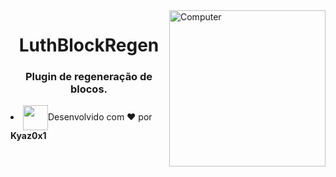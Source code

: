 <img src="https://luthcraft.net/img/logo.png" width="250px" align="right" alt="Computer">
<h1 align="center">LuthBlockRegen</h1>
<h3 align="center">Plugin de regeneração de blocos.</h3>


<li align="left"><img align="center" width="40px" src="https://media2.giphy.com/media/6IAzxmKVaYDLFMe1Aw/giphy.gif">Desenvolvido com &#10084; por <strong>Kyaz0x1 </strong></li>
